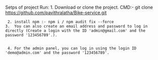 Setps of project Run:
     1. Download or clone the project. CMD:- git clone https://github.com/pavithralatha/Bike-service.git
     
     2. install npm :- npm i / npm audit fix --force
    3.  You can also create an email address and password to log in directly (Create a login with the ID 'admin@gmail.com' and the password '123456789'.).

    
     4. For the admin panel, you can log in using the login ID 'demo@admin.com' and the password '123456789'.

